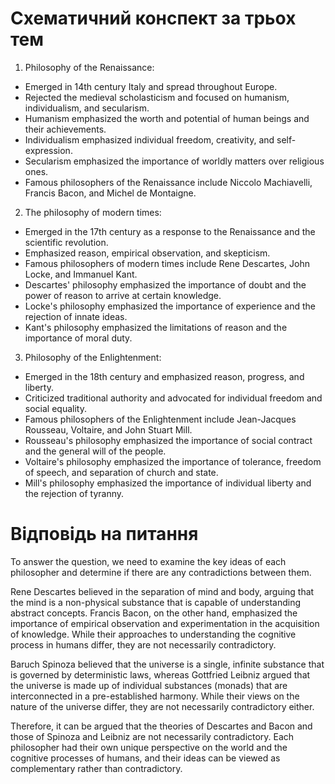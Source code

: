 # Схематичний конспект за трьох тем

1. Philosophy of the Renaissance:

- Emerged in 14th century Italy and spread throughout Europe.
- Rejected the medieval scholasticism and focused on humanism, individualism, and secularism.
- Humanism emphasized the worth and potential of human beings and their achievements.
- Individualism emphasized individual freedom, creativity, and self-expression.
- Secularism emphasized the importance of worldly matters over religious ones.
- Famous philosophers of the Renaissance include Niccolo Machiavelli, Francis Bacon, and Michel de Montaigne.

2. The philosophy of modern times:

- Emerged in the 17th century as a response to the Renaissance and the scientific revolution.
- Emphasized reason, empirical observation, and skepticism.
- Famous philosophers of modern times include Rene Descartes, John Locke, and Immanuel Kant.
- Descartes' philosophy emphasized the importance of doubt and the power of reason to arrive at certain knowledge.
- Locke's philosophy emphasized the importance of experience and the rejection of innate ideas.
- Kant's philosophy emphasized the limitations of reason and the importance of moral duty.

3. Philosophy of the Enlightenment:

- Emerged in the 18th century and emphasized reason, progress, and liberty.
- Criticized traditional authority and advocated for individual freedom and social equality.
- Famous philosophers of the Enlightenment include Jean-Jacques Rousseau, Voltaire, and John Stuart Mill.
- Rousseau's philosophy emphasized the importance of social contract and the general will of the people.
- Voltaire's philosophy emphasized the importance of tolerance, freedom of speech, and separation of church and state.
- Mill's philosophy emphasized the importance of individual liberty and the rejection of tyranny.

# Відповідь на питання

To answer the question, we need to examine the key ideas of each philosopher and determine if there are any contradictions between them.

Rene Descartes believed in the separation of mind and body, arguing that the mind is a non-physical substance that is capable of understanding abstract concepts. Francis Bacon, on the other hand, emphasized the importance of empirical observation and experimentation in the acquisition of knowledge. While their approaches to understanding the cognitive process in humans differ, they are not necessarily contradictory.

Baruch Spinoza believed that the universe is a single, infinite substance that is governed by deterministic laws, whereas Gottfried Leibniz argued that the universe is made up of individual substances (monads) that are interconnected in a pre-established harmony. While their views on the nature of the universe differ, they are not necessarily contradictory either.

Therefore, it can be argued that the theories of Descartes and Bacon and those of Spinoza and Leibniz are not necessarily contradictory. Each philosopher had their own unique perspective on the world and the cognitive processes of humans, and their ideas can be viewed as complementary rather than contradictory.
